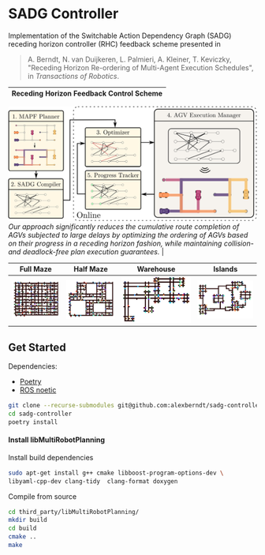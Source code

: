 # SADG Controller

Implementation of the 
  Switchable Action Dependency Graph (SADG) 
  receding horizon controller (RHC) feedback scheme
  presented in

> A. Berndt, N. van Duijkeren, L. Palmieri, A. Kleiner, T. Keviczky, "Receding Horizon Re-ordering of Multi-Agent Execution Schedules", in _Transactions of Robotics_.

Receding Horizon Feedback Control Scheme |
:-------------------------:|
![](.github/diagrams/feedback_diagram.svg)
_Our approach significantly reduces the cumulative route completion of AGVs subjected to large delays by optimizing the ordering of AGVs based on their progress in a receding horizon fashion, while maintaining collision- and deadlock-free plan execution guarantees._ |

Full Maze             |  Half Maze |  Warehouse |  Islands
:-------------------------:|:-------------------------:|:-------------------------:|:-------------------------:
![Full Maze](.github/diagrams/full_maze.svg)  |  ![Half Maze](.github/diagrams/half_maze.svg) | ![Half Maze](.github/diagrams/warehouse.svg) | ![Half Maze](.github/diagrams/islands.svg)



## Get Started

Dependencies:

- [Poetry](https://python-poetry.org/docs/)
- [ROS noetic](http://wiki.ros.org/noetic/Installation/Ubuntu)

```bash
git clone --recurse-submodules git@github.com:alexberndt/sadg-controller.git
cd sadg-controller
poetry install
```

#### Install libMultiRobotPlanning

Install build dependencies

```bash
sudo apt-get install g++ cmake libboost-program-options-dev \
libyaml-cpp-dev clang-tidy  clang-format doxygen
```

Compile from source
```bash
cd third_party/libMultiRobotPlanning/
mkdir build
cd build
cmake ..
make
```
